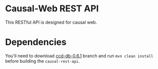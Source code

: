 # Causal-Web REST API

This RESTful API is designed for causal web.

# Dependencies

You'll need to download [ccd-db-0.6.1](https://github.com/bd2kccd/ccd-db) branch and run `mvn clean install` before building the `causal-rest-api`.

